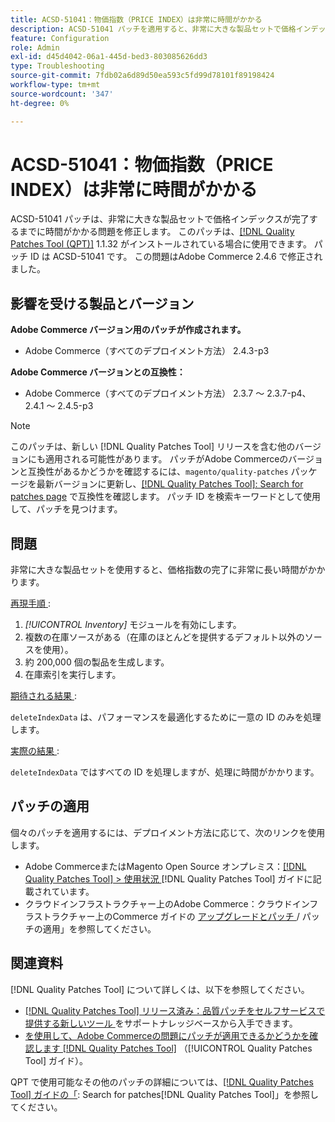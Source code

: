 ```yaml
---
title: ACSD-51041：物価指数（PRICE INDEX）は非常に時間がかかる
description: ACSD-51041 パッチを適用すると、非常に大きな製品セットで価格インデックスが完成するまでに時間がかかるAdobe Commerceの問題を修正できます。
feature: Configuration
role: Admin
exl-id: d45d4042-06a1-445d-bed3-803085626dd3
type: Troubleshooting
source-git-commit: 7fdb02a6d89d50ea593c5fd99d78101f89198424
workflow-type: tm+mt
source-wordcount: '347'
ht-degree: 0%

---
```


# ACSD-51041：物価指数（PRICE INDEX）は非常に時間がかかる

ACSD-51041 パッチは、非常に大きな製品セットで価格インデックスが完了するまでに時間がかかる問題を修正します。 このパッチは、[[!DNL Quality Patches Tool (QPT)]](https://experienceleague.adobe.com/en/docs/commerce-operations/tools/quality-patches-tool/quality-patches-tool-to-self-serve-quality-patches) 1.1.32 がインストールされている場合に使用できます。 パッチ ID は ACSD-51041 です。 この問題はAdobe Commerce 2.4.6 で修正されました。

## 影響を受ける製品とバージョン

**Adobe Commerce バージョン用のパッチが作成されます。**

* Adobe Commerce（すべてのデプロイメント方法） 2.4.3-p3

**Adobe Commerce バージョンとの互換性：**

* Adobe Commerce（すべてのデプロイメント方法） 2.3.7 ～ 2.3.7-p4、2.4.1 ～ 2.4.5-p3

>[!NOTE]
>
>このパッチは、新しい [!DNL Quality Patches Tool] リリースを含む他のバージョンにも適用される可能性があります。 パッチがAdobe Commerceのバージョンと互換性があるかどうかを確認するには、`magento/quality-patches` パッケージを最新バージョンに更新し、[[!DNL Quality Patches Tool]: Search for patches page](https://experienceleague.adobe.com/tools/commerce-quality-patches/index.html) で互換性を確認します。 パッチ ID を検索キーワードとして使用して、パッチを見つけます。

## 問題

非常に大きな製品セットを使用すると、価格指数の完了に非常に長い時間がかかります。

<u> 再現手順 </u>:

1. *[!UICONTROL Inventory]* モジュールを有効にします。
1. 複数の在庫ソースがある（在庫のほとんどを提供するデフォルト以外のソースを使用）。
1. 約 200,000 個の製品を生成します。
1. 在庫索引を実行します。

<u> 期待される結果 </u>:

`deleteIndexData` は、パフォーマンスを最適化するために一意の ID のみを処理します。

<u> 実際の結果 </u>:

`deleteIndexData` ではすべての ID を処理しますが、処理に時間がかかります。

## パッチの適用

個々のパッチを適用するには、デプロイメント方法に応じて、次のリンクを使用します。

* Adobe CommerceまたはMagento Open Source オンプレミス：[[!DNL Quality Patches Tool] > 使用状況 ](/help/tools/quality-patches-tool/usage.md)[!DNL Quality Patches Tool] ガイドに記載されています。
* クラウドインフラストラクチャー上のAdobe Commerce：クラウドインフラストラクチャー上のCommerce ガイドの [ アップグレードとパッチ ](https://experienceleague.adobe.com/docs/commerce-cloud-service/user-guide/develop/upgrade/apply-patches.html)/ パッチの適用」を参照してください。

## 関連資料

[!DNL Quality Patches Tool] について詳しくは、以下を参照してください。

* [[!DNL Quality Patches Tool]  リリース済み：品質パッチをセルフサービスで提供する新しいツール ](https://experienceleague.adobe.com/en/docs/commerce-operations/tools/quality-patches-tool/quality-patches-tool-to-self-serve-quality-patches) をサポートナレッジベースから入手できます。
* [ を使用して、Adobe Commerceの問題にパッチが適用できるかどうかを確認します  [!DNL Quality Patches Tool]](/help/tools/quality-patches-tool/patches-available-in-qpt/check-patch-for-magento-issue-with-magento-quality-patches.md) （[!UICONTROL Quality Patches Tool] ガイド）。


QPT で使用可能なその他のパッチの詳細については、[[!DNL Quality Patches Tool] ガイドの「](https://experienceleague.adobe.com/tools/commerce-quality-patches/index.html): Search for patches[!DNL Quality Patches Tool]」を参照してください。
